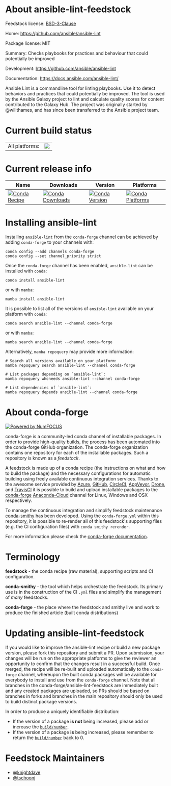 About ansible-lint-feedstock
============================

Feedstock license: [BSD-3-Clause](https://github.com/conda-forge/ansible-lint-feedstock/blob/main/LICENSE.txt)

Home: https://github.com/ansible/ansible-lint

Package license: MIT

Summary: Checks playbooks for practices and behaviour that could potentially be improved

Development: https://github.com/ansible/ansible-lint

Documentation: https://docs.ansible.com/ansible-lint/

Ansible Lint is a commandline tool for linting playbooks. Use it to detect behaviors and practices that could potentially be improved.
The tool is used by the Ansible Galaxy project to lint and calculate quality scores for content contributed to the Galaxy Hub.
The project was originally started by @willthames, and has since been transferred to the Ansible project team.


Current build status
====================


<table><tr><td>All platforms:</td>
    <td>
      <a href="https://dev.azure.com/conda-forge/feedstock-builds/_build/latest?definitionId=6729&branchName=main">
        <img src="https://dev.azure.com/conda-forge/feedstock-builds/_apis/build/status/ansible-lint-feedstock?branchName=main">
      </a>
    </td>
  </tr>
</table>

Current release info
====================

| Name | Downloads | Version | Platforms |
| --- | --- | --- | --- |
| [![Conda Recipe](https://img.shields.io/badge/recipe-ansible--lint-green.svg)](https://anaconda.org/conda-forge/ansible-lint) | [![Conda Downloads](https://img.shields.io/conda/dn/conda-forge/ansible-lint.svg)](https://anaconda.org/conda-forge/ansible-lint) | [![Conda Version](https://img.shields.io/conda/vn/conda-forge/ansible-lint.svg)](https://anaconda.org/conda-forge/ansible-lint) | [![Conda Platforms](https://img.shields.io/conda/pn/conda-forge/ansible-lint.svg)](https://anaconda.org/conda-forge/ansible-lint) |

Installing ansible-lint
=======================

Installing `ansible-lint` from the `conda-forge` channel can be achieved by adding `conda-forge` to your channels with:

```
conda config --add channels conda-forge
conda config --set channel_priority strict
```

Once the `conda-forge` channel has been enabled, `ansible-lint` can be installed with `conda`:

```
conda install ansible-lint
```

or with `mamba`:

```
mamba install ansible-lint
```

It is possible to list all of the versions of `ansible-lint` available on your platform with `conda`:

```
conda search ansible-lint --channel conda-forge
```

or with `mamba`:

```
mamba search ansible-lint --channel conda-forge
```

Alternatively, `mamba repoquery` may provide more information:

```
# Search all versions available on your platform:
mamba repoquery search ansible-lint --channel conda-forge

# List packages depending on `ansible-lint`:
mamba repoquery whoneeds ansible-lint --channel conda-forge

# List dependencies of `ansible-lint`:
mamba repoquery depends ansible-lint --channel conda-forge
```


About conda-forge
=================

[![Powered by
NumFOCUS](https://img.shields.io/badge/powered%20by-NumFOCUS-orange.svg?style=flat&colorA=E1523D&colorB=007D8A)](https://numfocus.org)

conda-forge is a community-led conda channel of installable packages.
In order to provide high-quality builds, the process has been automated into the
conda-forge GitHub organization. The conda-forge organization contains one repository
for each of the installable packages. Such a repository is known as a *feedstock*.

A feedstock is made up of a conda recipe (the instructions on what and how to build
the package) and the necessary configurations for automatic building using freely
available continuous integration services. Thanks to the awesome service provided by
[Azure](https://azure.microsoft.com/en-us/services/devops/), [GitHub](https://github.com/),
[CircleCI](https://circleci.com/), [AppVeyor](https://www.appveyor.com/),
[Drone](https://cloud.drone.io/welcome), and [TravisCI](https://travis-ci.com/)
it is possible to build and upload installable packages to the
[conda-forge](https://anaconda.org/conda-forge) [Anaconda-Cloud](https://anaconda.org/)
channel for Linux, Windows and OSX respectively.

To manage the continuous integration and simplify feedstock maintenance
[conda-smithy](https://github.com/conda-forge/conda-smithy) has been developed.
Using the ``conda-forge.yml`` within this repository, it is possible to re-render all of
this feedstock's supporting files (e.g. the CI configuration files) with ``conda smithy rerender``.

For more information please check the [conda-forge documentation](https://conda-forge.org/docs/).

Terminology
===========

**feedstock** - the conda recipe (raw material), supporting scripts and CI configuration.

**conda-smithy** - the tool which helps orchestrate the feedstock.
                   Its primary use is in the construction of the CI ``.yml`` files
                   and simplify the management of *many* feedstocks.

**conda-forge** - the place where the feedstock and smithy live and work to
                  produce the finished article (built conda distributions)


Updating ansible-lint-feedstock
===============================

If you would like to improve the ansible-lint recipe or build a new
package version, please fork this repository and submit a PR. Upon submission,
your changes will be run on the appropriate platforms to give the reviewer an
opportunity to confirm that the changes result in a successful build. Once
merged, the recipe will be re-built and uploaded automatically to the
`conda-forge` channel, whereupon the built conda packages will be available for
everybody to install and use from the `conda-forge` channel.
Note that all branches in the conda-forge/ansible-lint-feedstock are
immediately built and any created packages are uploaded, so PRs should be based
on branches in forks and branches in the main repository should only be used to
build distinct package versions.

In order to produce a uniquely identifiable distribution:
 * If the version of a package **is not** being increased, please add or increase
   the [``build/number``](https://docs.conda.io/projects/conda-build/en/latest/resources/define-metadata.html#build-number-and-string).
 * If the version of a package **is** being increased, please remember to return
   the [``build/number``](https://docs.conda.io/projects/conda-build/en/latest/resources/define-metadata.html#build-number-and-string)
   back to 0.

Feedstock Maintainers
=====================

* [@knightdave](https://github.com/knightdave/)
* [@tschoonj](https://github.com/tschoonj/)

